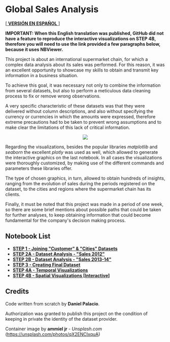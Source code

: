 # Global Sales Analysis

[[ **VERSIÓN EN ESPAÑOL** ](https://github.com/palaciodaniel/global_sales_analysis/blob/main/es/README.md)]

**IMPORTANT: When this English translation was published, GitHub did not have a feature to reproduce the interactive visualizations on STEP 4B, therefore you will need to use the link provided a few paragraphs below, because it uses NBViewer.** 

This project is about an international supermarket chain, for which a complex data analysis about its sales was performed. For this reason, it was an excellent opportunity to showcase my skills to obtain and transmit key information in a business situation.

To achieve this goal, it was necessary not only to combine the information from several datasets, but also to perform a meticulous data cleaning process to fix or remove wrong observations.

A very specific characteristic of these datasets was that they were delivered without column descriptions, and also without specifying the currency or currencies in which the amounts were expressed, therefore extreme precautions had to be taken to prevent wrong assumptions and to make clear the limitations of this lack of critical information.

<p align="center"> 
<img src="https://images.unsplash.com/photo-1510681916233-314f497f3301?ixid=MnwxMjA3fDB8MHxwaG90by1wYWdlfHx8fGVufDB8fHx8&ixlib=rb-1.2.1&auto=format&fit=crop&w=870&q=80">
</p>

Regarding the visualizations, besides the popular libraries *matplotlib* and *seaborn* the excellent *plotly* was used as well, which allowed to generate the interactive graphics on the last notebook. In all cases the visualizations were thoroughly customized, by making use of the different commands and parameters these libraries offer.

The type of chosen graphics, in turn, allowed to obtain hundreds of insights, ranging from the evolution of sales during the periods registered on the dataset, to the cities and regions where the supermarket chain has its clients.

Finally, it must be noted that this project was made in a period of one week, so there are some brief mentions about possible paths that could be taken for further analyses, to keep obtaining information that could become fundamental for the company's decision making process.

## Notebook List

- **[STEP 1 - Joining "Customer" & "Cities" Datasets](https://github.com/palaciodaniel/global_sales_analysis/blob/main/STEP%201%20-%20Joining%20Customer%20%26%20Cities%20Datasets.ipynb)**
- **[STEP 2A - Dataset Analysis - "Sales 2012"](https://github.com/palaciodaniel/global_sales_analysis/blob/main/STEP%202A%20-%20Dataset%20Analysis%20-%20Sales%202012.ipynb)**
- **[STEP 2B - Dataset Analysis - "Sales 2013-14"](https://github.com/palaciodaniel/global_sales_analysis/blob/main/STEP%202B%20-%20Dataset%20Analysis%20-%20Sales%202013-14.ipynb)**
- **[STEP 3 - Creating Final Dataset](https://github.com/palaciodaniel/global_sales_analysis/blob/main/STEP%203%20-%20Creating%20Final%20Dataset.ipynb)**
- **[STEP 4A - Temporal Visualizations](https://github.com/palaciodaniel/global_sales_analysis/blob/main/STEP%204A%20-%20Temporal%20Visualizations.ipynb)**
- **[STEP 4B - Spatial Visualizations [Interactive]](https://nbviewer.org/github/palaciodaniel/global_sales_analysis/blob/main/STEP%204B%20-%20Spatial%20Visualizations%20%5BInteractive%5D.ipynb)**

## Credits

Code written from scratch by **Daniel Palacio**.

Authorization was granted to publish this project on the condition of keeping in private the identity of the dataset provider.

Container image by **ammiel jr** - *Unsplash.com* (https://unsplash.com/photos/qX2ENCIxquA)
